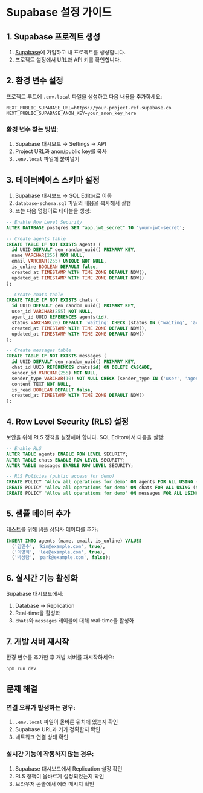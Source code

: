 # Supabase 설정 가이드

## 1. Supabase 프로젝트 생성

1. [Supabase](https://supabase.com)에 가입하고 새 프로젝트를 생성합니다.
2. 프로젝트 설정에서 URL과 API 키를 확인합니다.

## 2. 환경 변수 설정

프로젝트 루트에 `.env.local` 파일을 생성하고 다음 내용을 추가하세요:

```env
NEXT_PUBLIC_SUPABASE_URL=https://your-project-ref.supabase.co
NEXT_PUBLIC_SUPABASE_ANON_KEY=your_anon_key_here
```

### 환경 변수 찾는 방법:

1. Supabase 대시보드 → Settings → API
2. Project URL과 anon/public key를 복사
3. `.env.local` 파일에 붙여넣기

## 3. 데이터베이스 스키마 설정

1. Supabase 대시보드 → SQL Editor로 이동
2. `database-schema.sql` 파일의 내용을 복사해서 실행
3. 또는 다음 명령어로 테이블을 생성:

```sql
-- Enable Row Level Security
ALTER DATABASE postgres SET "app.jwt_secret" TO 'your-jwt-secret';

-- Create agents table
CREATE TABLE IF NOT EXISTS agents (
  id UUID DEFAULT gen_random_uuid() PRIMARY KEY,
  name VARCHAR(255) NOT NULL,
  email VARCHAR(255) UNIQUE NOT NULL,
  is_online BOOLEAN DEFAULT false,
  created_at TIMESTAMP WITH TIME ZONE DEFAULT NOW(),
  updated_at TIMESTAMP WITH TIME ZONE DEFAULT NOW()
);

-- Create chats table
CREATE TABLE IF NOT EXISTS chats (
  id UUID DEFAULT gen_random_uuid() PRIMARY KEY,
  user_id VARCHAR(255) NOT NULL,
  agent_id UUID REFERENCES agents(id),
  status VARCHAR(20) DEFAULT 'waiting' CHECK (status IN ('waiting', 'active', 'resolved')),
  created_at TIMESTAMP WITH TIME ZONE DEFAULT NOW(),
  updated_at TIMESTAMP WITH TIME ZONE DEFAULT NOW()
);

-- Create messages table
CREATE TABLE IF NOT EXISTS messages (
  id UUID DEFAULT gen_random_uuid() PRIMARY KEY,
  chat_id UUID REFERENCES chats(id) ON DELETE CASCADE,
  sender_id VARCHAR(255) NOT NULL,
  sender_type VARCHAR(10) NOT NULL CHECK (sender_type IN ('user', 'agent')),
  content TEXT NOT NULL,
  is_read BOOLEAN DEFAULT false,
  created_at TIMESTAMP WITH TIME ZONE DEFAULT NOW()
);
```

## 4. Row Level Security (RLS) 설정

보안을 위해 RLS 정책을 설정해야 합니다. SQL Editor에서 다음을 실행:

```sql
-- Enable RLS
ALTER TABLE agents ENABLE ROW LEVEL SECURITY;
ALTER TABLE chats ENABLE ROW LEVEL SECURITY;
ALTER TABLE messages ENABLE ROW LEVEL SECURITY;

-- RLS Policies (public access for demo)
CREATE POLICY "Allow all operations for demo" ON agents FOR ALL USING (true);
CREATE POLICY "Allow all operations for demo" ON chats FOR ALL USING (true);
CREATE POLICY "Allow all operations for demo" ON messages FOR ALL USING (true);
```

## 5. 샘플 데이터 추가

테스트를 위해 샘플 상담사 데이터를 추가:

```sql
INSERT INTO agents (name, email, is_online) VALUES 
  ('김민수', 'kim@example.com', true),
  ('이영희', 'lee@example.com', true),
  ('박상담', 'park@example.com', false);
```

## 6. 실시간 기능 활성화

Supabase 대시보드에서:
1. Database → Replication
2. Real-time을 활성화
3. `chats`와 `messages` 테이블에 대해 real-time을 활성화

## 7. 개발 서버 재시작

환경 변수를 추가한 후 개발 서버를 재시작하세요:

```bash
npm run dev
```

## 문제 해결

### 연결 오류가 발생하는 경우:
1. `.env.local` 파일이 올바른 위치에 있는지 확인
2. Supabase URL과 키가 정확한지 확인
3. 네트워크 연결 상태 확인

### 실시간 기능이 작동하지 않는 경우:
1. Supabase 대시보드에서 Replication 설정 확인
2. RLS 정책이 올바르게 설정되었는지 확인
3. 브라우저 콘솔에서 에러 메시지 확인
